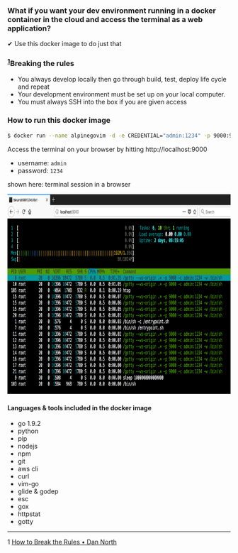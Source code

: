 ### What if you want your dev environment running in a docker container in the cloud and access the terminal as a web application?
✔ Use this docker image to do just that

### <sup>[1](#myfootnote1)</sup>Breaking the rules

* You always develop locally then go through build, test, deploy life cycle and repeat
* Your development environment must be set up on your local computer.
* You must always SSH into the box if you are given access

### How to run this docker image
```sh
$ docker run --name alpinegovim -d -e CREDENTIAL="admin:1234" -p 9000:9000 7onetella/alpinegovim:latest
```
Access the terminal on your browser by hitting http://localhost:9000  

* username: `admin`
* password: `1234`

shown here: terminal session in a browser
<p align="center">
  <img src="./screenshots/terminal.png" alt="access the terminal as a web application" width="654" height="450">
</p>

#### Languages & tools included in the docker image
* go 1.9.2
* python
* pip
* nodejs
* npm
* git
* aws cli
* curl
* vim-go
* glide & godep
* esc
* gox
* httpstat
* gotty

---

<a name="myfootnote1">1</a> [How to Break the Rules • Dan North](https://youtu.be/hZFShSjAhlQ?t=12m2s)

